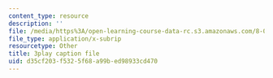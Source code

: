 ```yaml
---
content_type: resource
description: ''
file: /media/https%3A/open-learning-course-data-rc.s3.amazonaws.com/8-06-quantum-physics-iii-spring-2018/d35cf203f5325f68a99bed98933cd470_qk6l3z5ab0o.vtt
file_type: application/x-subrip
resourcetype: Other
title: 3play caption file
uid: d35cf203-f532-5f68-a99b-ed98933cd470
---
```

